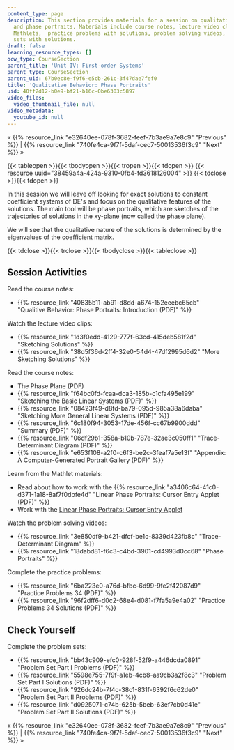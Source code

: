 ```yaml
---
content_type: page
description: This section provides materials for a session on qualitative behavior
  and phase portraits. Materials include course notes, lecture video clips, JavaScript
  Mathlets,  practice problems with solutions, problem solving videos, and problem
  sets with solutions.
draft: false
learning_resource_types: []
ocw_type: CourseSection
parent_title: 'Unit IV: First-order Systems'
parent_type: CourseSection
parent_uid: 67b0ec8e-f9f6-e5cb-261c-3f47dae7fef0
title: 'Qualitative Behavior: Phase Portraits'
uid: 40ff2d12-b0e9-bf21-b16c-0be6303c5897
video_files:
  video_thumbnail_file: null
video_metadata:
  youtube_id: null
---
```

« {{% resource_link "e32640ee-078f-3682-feef-7b3ae9a7e8c9" "Previous" %}} | {{% resource_link "740fe4ca-9f7f-5daf-cec7-50013536f3c9" "Next" %}} »

{{< tableopen >}}{{< tbodyopen >}}{{< tropen >}}{{< tdopen >}}
{{< resource uuid="38459a4a-424a-9310-0fb4-fd3618126004" >}}
{{< tdclose >}}{{< tdopen >}}

In this session we will leave off looking for exact solutions to constant coefficient systems of DE's and focus on the qualitative features of the solutions. The main tool will be phase portraits, which are sketches of the trajectories of solutions in the xy-plane (now called the phase plane).

We will see that the qualitative nature of the solutions is determined by the eigenvalues of the coefficient matrix.

{{< tdclose >}}{{< trclose >}}{{< tbodyclose >}}{{< tableclose >}}

## Session Activities

Read the course notes:

- {{% resource_link "40835b11-ab91-d8dd-a674-152eeebc65cb" "Qualitive Behavior: Phase Portraits: Introduction (PDF)" %}}

Watch the lecture video clips:

- {{% resource_link "1d3f0edd-4129-777f-63cd-415deb581f2d" "Sketching Solutions" %}}
- {{% resource_link "38d5f36d-2ff4-32e0-54d4-47df2995d6d2" "More Sketching Solutions" %}}

Read the course notes:

- The Phase Plane (PDF)
- {{% resource_link "f64bc0fd-fcaa-dca3-185b-c1cfa495e199" "Sketching the Basic Linear Systems (PDF)" %}}
- {{% resource_link "08423f49-d8fd-ba79-095d-985a38a6daba" "Sketching More General Linear Systems (PDF)" %}}
- {{% resource_link "6c180f94-3053-17de-456f-cc67b9900ddd" "Summary (PDF)" %}}
- {{% resource_link "06df29b1-358a-b10b-787e-32ae3c050ff1" "Trace-Determinant Diagram (PDF)" %}}
- {{% resource_link "e653f108-a2f0-c6f3-be2c-3feaf7a5e13f" "Appendix: A Computer-Generated Portrait Gallery (PDF)" %}}

Learn from the Mathlet materials:

- Read about how to work with the {{% resource_link "a3406c64-41c0-d371-1a18-8af7f0dbfe4d" "Linear Phase Portraits: Cursor Entry Applet (PDF)" %}}
- Work with the [Linear Phase Portraits: Cursor Entry Applet](/ans7870/18/18.03SC/linPhasePorCursor.html)

Watch the problem solving videos:

- {{% resource_link "3e850df9-b421-dfcf-be1c-8339d423fb8c" "Trace-Determinant Diagram" %}}
- {{% resource_link "18dabd81-f6c3-c4bd-3901-cd4993d0cc68" "Phase Portraits" %}}

Complete the practice problems:

- {{% resource_link "6ba223e0-a76d-bfbc-6d99-9fe2f42087d9" "Practice Problems 34 (PDF)" %}}
- {{% resource_link "96f2dff6-d0c2-68e4-d081-f7fa5a9e4a02" "Practice Problems 34 Solutions (PDF)" %}}

## Check Yourself

Complete the problem sets:

- {{% resource_link "bb43c909-efc0-928f-52f9-a446dcda0891" "Problem Set Part I Problems (PDF)" %}}
- {{% resource_link "5598e755-7f9f-a1eb-4cb8-aa9cb3a2f8c3" "Problem Set Part I Solutions (PDF)" %}}
- {{% resource_link "926dc24b-7f4c-38c1-831f-6392f6c62de0" "Problem Set Part II Problems (PDF)" %}}
- {{% resource_link "d0925071-c74b-625b-5beb-63ef7cb0d41e" "Problem Set Part II Solutions (PDF)" %}}

« {{% resource_link "e32640ee-078f-3682-feef-7b3ae9a7e8c9" "Previous" %}} | {{% resource_link "740fe4ca-9f7f-5daf-cec7-50013536f3c9" "Next" %}} »